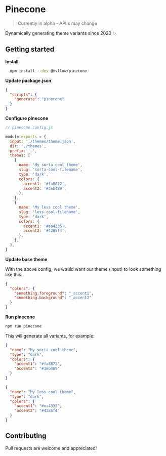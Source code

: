 # Pinecone

> Currently in alpha - API's may change

Dynamically generating theme variants since 2020 ✨

## Getting started

**Install**

```sh
  npm install --dev @mvllow/pinecone
```

**Update package.json**

```json
{
  "scripts": {
    "generate": "pinecone"
  }
}
```

**Configure pinecone**

```js
// pinecone.config.js

module.exports = {
  input: './themes/theme.json',
  dir: './themes',
  prefix: '_',
  themes: [
    {
      name: 'My sorta cool theme',
      slug: 'sorta-cool-filename',
      type: 'dark',
      colors: {
        accent1: '#fa8072',
        accent2: '#3eb489',
      },
    },
    {
      name: 'My less cool theme',
      slug: 'less-cool-filename',
      type: 'dark',
      colors: {
        accent1: '#ea4335',
        accent2: '#4285f4',
      },
    },
  ],
}
```

**Update base theme**

With the above config, we would want our theme (input) to look something like this:

```json
{
  "colors": {
    "something.foreground": "_accent1",
    "something.background": "_accent2"
  }
}
```

**Run pinecone**

```sh
npm run pinecone
```

This will generate all variants, for example:

```json
{
  "name": "My sorta cool theme",
  "type": "dark",
  "colors": {
    "accent1": "#fa8072",
    "accent2": "#3eb489"
  }
}

{
  "name": "My less cool theme",
  "type": "dark",
  "colors": {
    "accent1": "#ea4335",
    "accent2": "#4285f4"
  }
}
```

## Contributing

Pull requests are welcome and appreciated!
